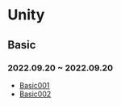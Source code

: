 # Unity
## Basic
### 2022.09.20 ~ 2022.09.20 
* [Basic001](https://github.com/MingDa-Ni/TIL/blob/master/Unity/Basic/Basic001.md)
* [Basic002](https://github.com/MingDa-Ni/TIL/blob/master/Unity/Basic/Basic002.md)